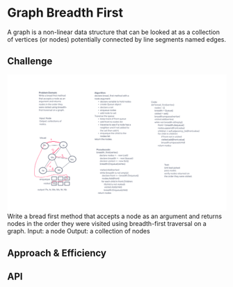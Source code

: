 # Graph Breadth First
<!-- Short summary or background information -->
A graph is a non-linear data structure that can be looked at as a collection of vertices (or nodes) potentially connected by line segments named edges.

## Challenge
<!-- Description of the challenge -->
![whiteboard](./breadth-first-graph.png)
Write a bread first method that accepts a node as an argument and returns nodes in the order they were visited using breadth-first traversal on a graph.
Input: a node
Output: a collection of nodes

## Approach & Efficiency
<!-- What approach did you take? Why? What is the Big O space/time for this approach? -->


## API
<!-- Description of each method publicly available in your Graph -->
